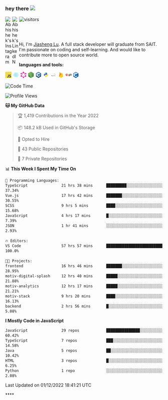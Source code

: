 ### hey there <img src="https://media.giphy.com/media/hvRJCLFzcasrR4ia7z/giphy.gif" width="25px">
<a href="https://www.instagram.com/jiashengluljs/">
  <img align="left" alt="Abhishek's Instagram" width="22px" src="https://raw.githubusercontent.com/hussainweb/hussainweb/main/icons/instagram.png" />
</a>
<a href="https://www.linkedin.com/in/jiashenglujob/">
  <img align="left" alt="Abhishek's LinkedIN" width="22px" src="https://raw.githubusercontent.com/peterthehan/peterthehan/master/assets/linkedin.svg" />
</a>

![visitors](https://visitor-badge.glitch.me/badge?page_id=jonsnowljs.visitor-badge&left_color=green&right_color=red)

<br />
<br />

Hi, I'm [Jiasheng Lu](https://jonsnowljs.github.io/portfolio/). A full stack developer will graduate from SAIT. I'm passionate on coding and self-learning. And would like to contribute more to open source world.

**languages and tools:**  

<code><img height="20" src="https://raw.githubusercontent.com/github/explore/80688e429a7d4ef2fca1e82350fe8e3517d3494d/topics/javascript/javascript.png"></code>
<code><img height="20" src="https://raw.githubusercontent.com/github/explore/80688e429a7d4ef2fca1e82350fe8e3517d3494d/topics/react/react.png"></code>
<code><img height="20" src="https://raw.githubusercontent.com/github/explore/5c058a388828bb5fde0bcafd4bc867b5bb3f26f3/topics/graphql/graphql.png"></code>
<code><img height="20" src="https://raw.githubusercontent.com/github/explore/80688e429a7d4ef2fca1e82350fe8e3517d3494d/topics/nodejs/nodejs.png"></code>
<code><img height="20" src="https://raw.githubusercontent.com/github/explore/80688e429a7d4ef2fca1e82350fe8e3517d3494d/topics/cpp/cpp.png"></code>
<code><img height="20" src="https://raw.githubusercontent.com/github/explore/80688e429a7d4ef2fca1e82350fe8e3517d3494d/topics/python/python.png"></code>
<code><img height="20" src="https://raw.githubusercontent.com/github/explore/80688e429a7d4ef2fca1e82350fe8e3517d3494d/topics/mysql/mysql.png"></code>
<code><img height="20" src="https://raw.githubusercontent.com/github/explore/80688e429a7d4ef2fca1e82350fe8e3517d3494d/topics/firebase/firebase.png"></code>
<code><img height="20" src="https://raw.githubusercontent.com/github/explore/80688e429a7d4ef2fca1e82350fe8e3517d3494d/topics/git/git.png"></code>
<code><img height="20" src="https://github.com/jonsnowljs/portfolio/blob/master/src/assets/img/skill/c.svg"></code>


<!--START_SECTION:waka-->
![Code Time](http://img.shields.io/badge/Code%20Time-1%2C183%20hrs%2011%20mins-blue)

![Profile Views](http://img.shields.io/badge/Profile%20Views-0-blue)

**🐱 My GitHub Data** 

> 🏆 1,419 Contributions in the Year 2022
 > 
> 📦 148.2 kB Used in GitHub's Storage 
 > 
> 💼 Opted to Hire
 > 
> 📜 43 Public Repositories 
 > 
> 🔑 7 Private Repositories  
 > 
📊 **This Week I Spent My Time On** 

```text
💬 Programming Languages: 
TypeScript               21 hrs 38 mins      █████████░░░░░░░░░░░░░░░░   37.34% 
Vue.js                   17 hrs 42 mins      ███████░░░░░░░░░░░░░░░░░░   30.55% 
SCSS                     9 hrs 5 mins        ████░░░░░░░░░░░░░░░░░░░░░   15.68% 
JavaScript               4 hrs 17 mins       █░░░░░░░░░░░░░░░░░░░░░░░░   7.39% 
JSON                     1 hr 41 mins        ░░░░░░░░░░░░░░░░░░░░░░░░░   2.93%

🔥 Editors: 
VS Code                  57 hrs 57 mins      █████████████████████████   100.0%

🐱‍💻 Projects: 
frontend                 16 hrs 46 mins      ███████░░░░░░░░░░░░░░░░░░   28.95% 
motiv-digital-splash     12 hrs 40 mins      █████░░░░░░░░░░░░░░░░░░░░   21.88% 
motiv-analytics          12 hrs 17 mins      █████░░░░░░░░░░░░░░░░░░░░   21.21% 
motiv-stack              9 hrs 20 mins       ████░░░░░░░░░░░░░░░░░░░░░   16.13% 
backend                  2 hrs 56 mins       █░░░░░░░░░░░░░░░░░░░░░░░░   5.08%

```

**I Mostly Code in JavaScript** 

```text
JavaScript               29 repos            ███████████████░░░░░░░░░░   60.42% 
TypeScript               7 repos             ███░░░░░░░░░░░░░░░░░░░░░░   14.58% 
Java                     5 repos             ██░░░░░░░░░░░░░░░░░░░░░░░   10.42% 
HTML                     3 repos             █░░░░░░░░░░░░░░░░░░░░░░░░   6.25% 
Python                   1 repo              ░░░░░░░░░░░░░░░░░░░░░░░░░   2.08%

```



 Last Updated on 01/12/2022 18:41:21 UTC
<!--END_SECTION:waka-->****
